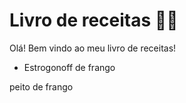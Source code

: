 # Livro de receitas :woman_cook: #

Olá! Bem vindo ao meu livro de receitas!

- Estrogonoff de frango

  



peito de frango

